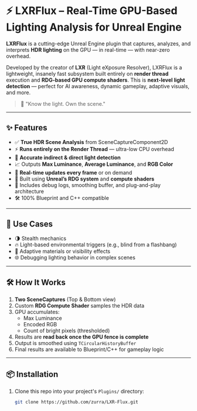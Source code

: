 # ⚡ LXRFlux – Real-Time GPU-Based Lighting Analysis for Unreal Engine

**LXRFlux** is a cutting-edge Unreal Engine plugin that captures, analyzes, and interprets **HDR lighting** on the GPU — in real-time — with near-zero overhead.

Developed by the creator of **LXR** (Light eXposure Resolver), LXRFlux is a lightweight, insanely fast subsystem built entirely on **render thread** execution and **RDG-based GPU compute shaders**. This is **next-level light detection** — perfect for AI awareness, dynamic gameplay, adaptive visuals, and more.

> 🧠 "Know the light. Own the scene."

---

## ✨ Features

- ✅ **True HDR Scene Analysis** from SceneCaptureComponent2D
- ⚡ **Runs entirely on the Render Thread** — ultra-low CPU overhead
- 🎯 **Accurate indirect & direct light detection**
- 📈 Outputs **Max Luminance**, **Average Luminance**, and **RGB Color**
- 🔁 **Real-time updates every frame** or on demand
- 🔬 Built using **Unreal’s RDG system** and **compute shaders**
- 🧪 Includes debug logs, smoothing buffer, and plug-and-play architecture
- 🛠️ 100% Blueprint and C++ compatible

---

## 🚀 Use Cases

- 🌗 Stealth mechanics
- 🔥 Light-based environmental triggers (e.g., blind from a flashbang)
- 🧱 Adaptive materials or visibility effects
- 🌐 Debugging lighting behavior in complex scenes

---

## 🛠️ How It Works

1. **Two SceneCaptures** (Top & Bottom view)
2. Custom **RDG Compute Shader** samples the HDR data
3. GPU accumulates:
   - Max Luminance
   - Encoded RGB
   - Count of bright pixels (thresholded)
4. Results are **read back once the GPU fence is complete**
5. Output is smoothed using `TCircularHistoryBuffer`
6. Final results are available to Blueprint/C++ for gameplay logic

---

## 📦 Installation

1. Clone this repo into your project's `Plugins/` directory:
   ```bash
   git clone https://github.com/zurra/LXR-Flux.git

